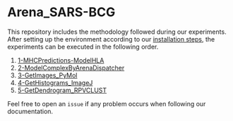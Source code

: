 # Arena_SARS-BCG

This repository includes the methodology followed during our experiments. After setting up the environment according to our [installation steps](Install/README.md), the experiments can be executed in the following order.

1. [1-MHCPredictions-ModelHLA](1-MHCPredictions-ModelHLA/README.md)
2. [2-ModelComplexByArenaDispatcher](2-ModelComplexByArenaDispatcher/README.md)
3. [3-GetImages_PyMol](3-GetImages_PyMol/README.md)
4. [4-GetHistograms_ImageJ](4-GetHistograms_ImageJ/README.md)
5. [5-GetDendrogram_RPVCLUST](5-GetDendrogram_RPVCLUST/README.md)

Feel free to open an `issue` if any problem occurs when following our documentation.